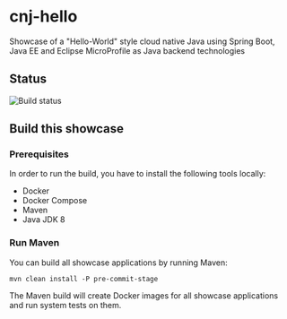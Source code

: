 # cnj-hello

Showcase of a "Hello-World" style cloud native Java using Spring Boot, Java EE and Eclipse MicroProfile as Java backend technologies

## Status
![Build status](https://drone.at.automotive.msg.team/api/badges/cloudtrain/cnj-hello/status.svg)

## Build this showcase 

### Prerequisites

In order to run the build, you have to install the following tools locally:
* Docker
* Docker Compose 
* Maven
* Java JDK 8

### Run Maven

You can build all showcase applications by running Maven:
```
mvn clean install -P pre-commit-stage
```

The Maven build will create Docker images for all showcase applications and run system tests on them.